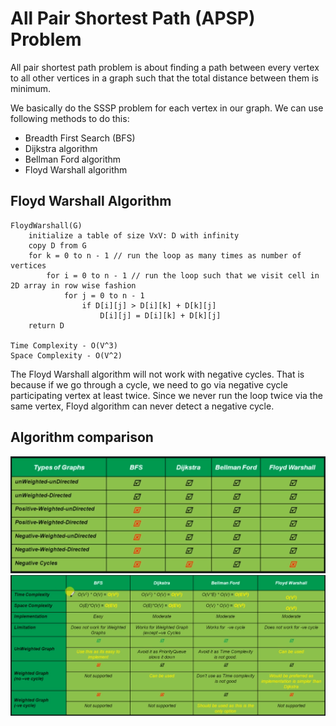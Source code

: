 # All Pair Shortest Path (APSP) Problem

All pair shortest path problem is about finding a path between every vertex to all other vertices in a graph such that the total distance between them is minimum.

We basically do the SSSP problem for each vertex in our graph.
We can use following methods to do this:
- Breadth First Search (BFS)
- Dijkstra algorithm
- Bellman Ford algorithm
- Floyd Warshall algorithm

## Floyd Warshall Algorithm

```
FloydWarshall(G)
    initialize a table of size VxV: D with infinity
    copy D from G
    for k = 0 to n - 1 // run the loop as many times as number of vertices
        for i = 0 to n - 1 // run the loop such that we visit cell in 2D array in row wise fashion
            for j = 0 to n - 1
                if D[i][j] > D[i][k] + D[k][j]
                    D[i][j] = D[i][k] + D[k][j]
    return D

Time Complexity - O(V^3)
Space Complexity - O(V^2)
```

The Floyd Warshall algorithm will not work with negative cycles. That is because if we go through a cycle, we need to go via negative cycle participating vertex at least twice. Since we never run the loop twice via the same vertex, Floyd algorithm can never detect a negative cycle.

## Algorithm comparison

![](../../images/2019-07-22-15-50-11.png)
![](../../images/2019-07-22-15-50-39.png)